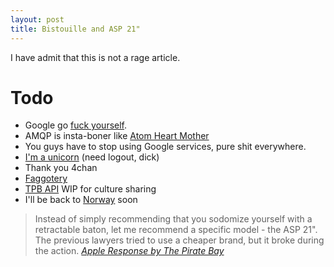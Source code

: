 ```yaml
---
layout: post
title: Bistouille and ASP 21"
---
```


I have admit that this is not a rage article.

# Todo

* Google go [fuck yourself][1].
* AMQP is insta-boner like [Atom Heart Mother][4]
* You guys have to stop using Google services, pure shit everywhere.
* [I'm a unicorn][2] (need logout, dick)
* Thank you 4chan
* [Faggotery][3]
* [TPB API][5] WIP for culture sharing
* I'll be back to [Norway][6] soon

> Instead of simply recommending that you sodomize yourself with a
> retractable baton, let me recommend a specific model - the ASP 21". The
> previous lawyers tried to use a cheaper brand, but it broke during the
> action.
> <cite><a target="_blank" href="http://thepiratebay.sx/static/apple_response.txt">Apple Response by The Pirate Bay</a></cite>

[1]: http://www.greenpeace.org.uk/blog/climate/banned-video-our-shell-belgian-grand-prix-protest-20130827
[2]: https://encrypted.google.com/#q=i%27m+a+unicorn
[3]: http://php.net/manual/en/language.variables.variable.php
[4]: http://img7.hostingpics.net/pics/629228front.jpg
[5]: http://repo.or.cz/w/tpb.git
[6]: https://a2.muscache.com/pictures/9865356/large.jpg
